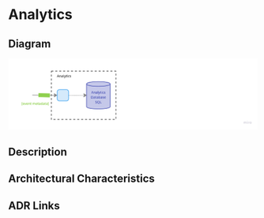# Analytics

## Diagram

![Analytics](../../assets/detailed-analytics.jpg)

## Description

## Architectural Characteristics

## ADR Links